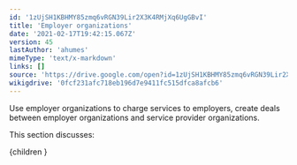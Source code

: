 ```yaml
---
id: '1zUjSH1KBHMY85zmq6vRGN39Lir2X3K4RMjXq6UgGBvI'
title: 'Employer organizations'
date: '2021-02-17T19:42:15.067Z'
version: 45
lastAuthor: 'ahumes'
mimeType: 'text/x-markdown'
links: []
source: 'https://drive.google.com/open?id=1zUjSH1KBHMY85zmq6vRGN39Lir2X3K4RMjXq6UgGBvI'
wikigdrive: '0fcf231afc718eb196d7e9411fc515dfca8afcb6'
---
```

Use employer organizations to charge services to employers, create deals between employer organizations and service provider organizations.

This section discusses:

{children }
